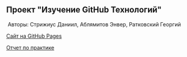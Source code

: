 ## Проект "Изучение GitHub Технологий"
​
Авторы: Стрижиус Даниил, Аблямитов Энвер, Ратковский Георгий
​

[Сайт на GitHub Pages](https://l0st-bit.github.io./)

[Отчет по практике](https://docs.google.com/document/d/1fIb7pKppE7NGd58gXhJBH6VNVIEC8vwdcxE6dGOi0M8/edit?usp=sharing)